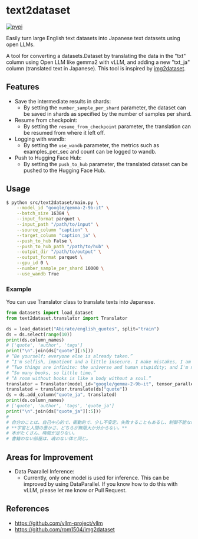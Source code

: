# text2dataset
[![pypi](https://img.shields.io/pypi/v/text2dataset.svg)](https://pypi.python.org/pypi/text2dataset)

Easily turn large English text datasets into Japanese text datasets using open LLMs.

A tool for converting a datasets.Dataset by translating the data in the "txt" column using Open LLM like gemma2 with vLLM, and adding a new "txt_ja" column (translated text in Japanese).
This tool is inspired by [img2dataset](https://github.com/rom1504/img2dataset).

## Features
- Save the intermediate results in shards:
  - By setting the `number_sample_per_shard` parameter, the dataset can be saved in shards as specified by the number of samples per shard.
- Resume from checkpoint:
  - By setting the `resume_from_checkpoint` parameter, the translation can be resumed from where it left off.
- Logging with wandb:
  - By setting the `use_wandb` parameter, the metrics such as examples_per_sec and count can be logged to wandb.
- Push to Hugging Face Hub:
  - By setting the `push_to_hub` parameter, the translated dataset can be pushed to the Hugging Face Hub.


## Usage

```bash
$ python src/text2dataset/main.py \
    --model_id "google/gemma-2-9b-it" \
    --batch_size 16384 \
    --input_format parquet \
    --input_path "/path/to/input" \
    --source_column "caption" \
    --target_column "caption_ja" \
    --push_to_hub False \
    --push_to_hub_path "/path/to/hub" \
    --output_dir "/path/to/output" \
    --output_format parquet \
    --gpu_id 0 \
    --number_sample_per_shard 10000 \
    --use_wandb True
```

### Example
You can use Translator class to translate texts into Japanese.
```python
from datasets import load_dataset
from text2dataset.translator import Translator

ds = load_dataset("Abirate/english_quotes", split="train")
ds = ds.select(range(10))
print(ds.column_names)
# ['quote', 'author', 'tags']
print("\n".join(ds["quote"][:5]))
# “Be yourself; everyone else is already taken.”
# “I'm selfish, impatient and a little insecure. I make mistakes, I am out of control and at times hard to handle. But if you can't handle me at my worst, then you sure as hell don't deserve me at my best.”
# “Two things are infinite: the universe and human stupidity; and I'm not sure about the universe.”
# “So many books, so little time.”
# “A room without books is like a body without a soul.”
translator = Translator(model_id="google/gemma-2-9b-it", tensor_parallel_size=1, pipeline_parallel_size=1)
translated = translator.translate(ds["quote"])
ds = ds.add_column("quote_ja", translated)
print(ds.column_names)
# ['quote', 'author', 'tags', 'quote_ja']
print("\n".join(ds["quote_ja"][:5]))
#
# 自分のことは、自己中心的で、衝動的で、少し不安定。失敗することもあるし、制御不能な時もあるし、扱いにくい時もある。でも、私が最悪な時をあなたが処理できないなら、最高の私をあなたが望む資格はない。
# **宇宙と人間の愚かさ、どちらが無限大か分からない。**
# 本がたくさん、時間が足りない。
# 書籍のない部屋は、魂のない体と同じ。
```

## Areas for Improvement
- Data Paarallel Inference:
  - Currently, only one model is used for inference. This can be improved by using DataParallel. If you know how to do this with vLLM, please let me know or Pull Request.



## References
- https://github.com/vllm-project/vllm
- https://github.com/rom1504/img2dataset
